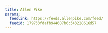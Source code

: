```yaml
---
title: Allen Pike
params:
  feedlink: https://feeds.allenpike.com/feed/
  feedid: 179733fdafb944687b6c543228616d57
---
```

